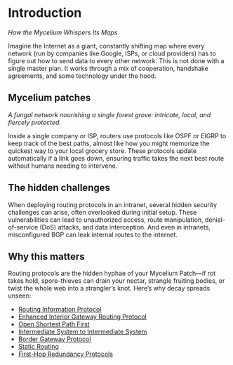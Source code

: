 # Introduction

*How the Mycelium Whispers Its Maps*

Imagine the Internet as a giant, constantly shifting map where every network (run by companies like Google, ISPs, or 
cloud providers) has to figure out how to send data to every other network. This is not done with a single master 
plan. It works through a mix of cooperation, handshake agreements, and some technology under the hood.

## Mycelium patches

*A fungal network nourishing a single forest grove: intricate, local, and fiercely protected.*

Inside a single company or ISP, routers use protocols like OSPF or EIGRP to keep track of the best paths, almost like 
how you might memorize the quickest way to your local grocery store. These protocols update automatically if a link 
goes down, ensuring traffic takes the next best route without humans needing to intervene.

## The hidden challenges

When deploying routing protocols in an intranet, several hidden security challenges can arise, often overlooked during 
initial setup. These vulnerabilities can lead to unauthorized access, route manipulation, 
denial-of-service (DoS) attacks, and data interception. And even in intranets, misconfigured BGP can leak internal 
routes to the internet.

## Why this matters

Routing protocols are the hidden hyphae of your Mycelium Patch—if rot takes hold, spore-thieves can drain your 
nectar, strangle fruiting bodies, or twist the whole web into a strangler’s knot. Here’s why decay spreads unseen:

* [Routing Information Protocol](rip.md)
* [Enhanced Interior Gateway Routing Protocol](eigrp.md)
* [Open Shortest Path First](ospf.md)
* [Intermediate System to Intermediate System](is-is.md)
* [Border Gateway Protocol](bgp.md)
* [Static Routing](static.md)
* [First-Hop Redundancy Protocols](fhrp.md)


